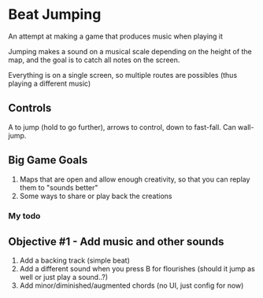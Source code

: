 # Beat Jumping

An attempt at making a game that produces music when playing it

Jumping makes a sound on a musical scale depending on the height of the map, and the goal is to catch all notes on the screen. 

Everything is on a single screen, so multiple routes are possibles (thus playing a different music)

## Controls

A to jump (hold to go further), arrows to control, down to fast-fall. Can wall-jump.

## Big Game Goals

1. Maps that are open and allow enough creativity, so that you can replay them to "sounds better"
2. Some ways to share or play back the creations

### My todo

## Objective #1 - Add music and other sounds

1. Add a backing track (simple beat)
2. Add a different sound when you press B for flourishes (should it jump as well or just play a sound..?)
3. Add minor/diminished/augmented chords (no UI, just config for now)